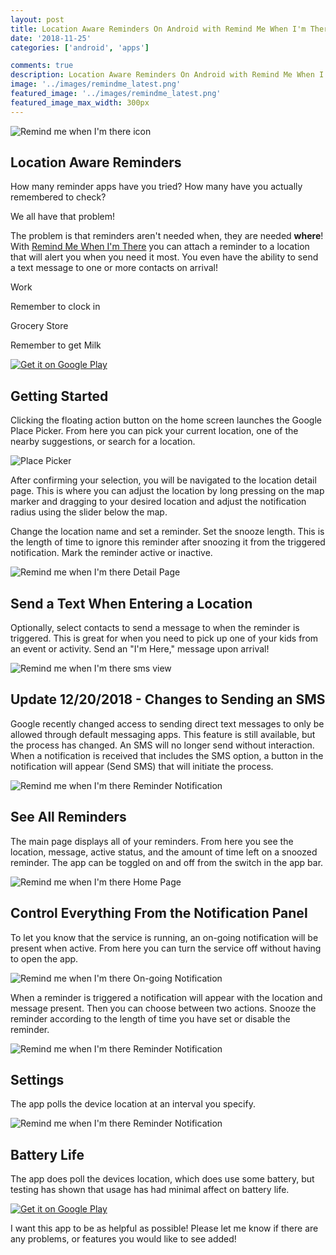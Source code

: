 ```yaml
---
layout: post
title: Location Aware Reminders On Android with Remind Me When I'm There
date: '2018-11-25'
categories: ['android', 'apps']

comments: true
description: Location Aware Reminders On Android with Remind Me When I'm There and send a text message on arrival.
image: '../images/remindme_latest.png'
featured_image: '../images/remindme_latest.png'
featured_image_max_width: 300px
---
```


<!-- # Location Aware Reminders On Android with Remind Me When I'm There -->

![Remind me when I'm there icon](../images/remindme_latest.png)

## Location Aware Reminders

How many reminder apps have you tried?
How many have you actually remembered to check?

We all have that problem!

The problem is that reminders aren't needed when, they are needed **where**! With [Remind Me When I'm There](https://play.google.com/store/apps/details?id=com.brandonlehr.remindmewhenimthere) you can attach a reminder to a location that will alert you when you need it most. You even have the ability to send a text message to one or more contacts on arrival!

<i class="fas fa-map-marker-alt"></i> Work

<i class="far fa-bell" aria-hidden="true"></i> Remember to clock in

<i class="fas fa-map-marker-alt"></i> Grocery Store

<i class="far fa-bell" aria-hidden="true"></i> Remember to get Milk

<div style="width: 200px"><a href="https://play.google.com/store/apps/details?id=com.brandonlehr.remindmewhenimthere&amp;pcampaignid=MKT-Other-global-all-co-prtnr-py-PartBadge-Mar2515-1"><img alt="Get it on Google Play" src="https://play.google.com/intl/en_us/badges/images/generic/en_badge_web_generic.png"></a></div>

## Getting Started

Clicking the floating action button on the home screen launches the Google Place Picker. From here you can pick your current location, one of the nearby suggestions, or search for a location.

![Place Picker](../images/placePicker.jpg)

After confirming your selection, you will be navigated to the location detail page. This is where you can adjust the location by long pressing on the map marker and dragging to your desired location and adjust the notification radius using the slider below the map.

Change the location name and set a reminder. Set the snooze length. This is the length of time to ignore this reminder after snoozing it from the triggered notification. Mark the reminder active or inactive.

![Remind me when I'm there Detail Page](../images/remindme-details.jpg)

## Send a Text When Entering a Location

Optionally, select contacts to send a message to when the reminder is triggered. This is great for when you need to pick up one of your kids from an event or activity. Send an "I'm Here," message upon arrival!

![Remind me when I'm there sms view](../images/remindme-sms-window-cropped.jpg)

## Update 12/20/2018 - Changes to Sending an SMS

Google recently changed access to sending direct text messages to only be allowed through default messaging apps. This feature is still available, but the process has changed. An SMS will no longer send without interaction. When a notification is received that includes the SMS option, a button in the notification will appear (Send SMS) that will initiate the process.

![Remind me when I'm there Reminder Notification](../images/remindme_sms_notification.jpg)

## See All Reminders

The main page displays all of your reminders.
From here you see the location, message, active status, and the amount of time left on a snoozed reminder. The app can be toggled on and off from the switch in the app bar.

![Remind me when I'm there Home Page](../images/remindme-home-page.jpg)

## Control Everything From the Notification Panel

To let you know that the service is running, an on-going notification will be present when active. From here you can turn the service off without having to open the app.

![Remind me when I'm there On-going Notification](../images/remindme-ongoing-cropped.jpg)

When a reminder is triggered a notification will appear with the location and message present. Then you can choose between two actions. Snooze the reminder according to the length of time you have set or disable the reminder.

![Remind me when I'm there Reminder Notification](../images/remindme-notification-cropped.jpg)

## Settings

The app polls the device location at an interval you specify.

![Remind me when I'm there Reminder Notification](../images/remindme-settings.jpg)

## Battery Life

The app does poll the devices location, which does use some battery, but testing has shown that usage has had minimal affect on battery life.

<div style="width: 200px"><a href="https://play.google.com/store/apps/details?id=com.brandonlehr.remindmewhenimthere&amp;pcampaignid=MKT-Other-global-all-co-prtnr-py-PartBadge-Mar2515-1"><img alt="Get it on Google Play" src="https://play.google.com/intl/en_us/badges/images/generic/en_badge_web_generic.png"></a></div>

I want this app to be as helpful as possible! Please let me know if there are any problems, or features you would like to see added!
